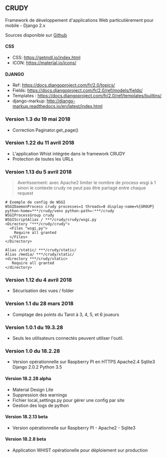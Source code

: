 ## CRUDY

Framework de développement d'applications Web 
    particulièrement pour mobile - Django 2.x

Sources disponible sur [Github](https://github.com/pbillerot/crudy)

#### CSS
- CSS: <https://getmdl.io/index.html>
- ICON: <https://material.io/icons/>

#### DJANGO 
- Ref: <https://docs.djangoproject.com/fr/2.0/topics/>
- Fields: <https://docs.djangoproject.com/fr/2.0/ref/models/fields/>
- Templates : <https://docs.djangoproject.com/fr/2.0/ref/templates/builtins/>
- django-markup: <http://django-markup.readthedocs.io/en/latest/index.html> 

### Version 1.3 du 19 mai 2018
- Correction Paginator.get_page()

### Version 1.22 du 11 avril 2018
- L'application Whist intégrée dans le framework CRUDY
- Protection de toutes les URLs

### Version 1.13 du 5 avril 2018
> Avertissement: avec Apache2 limiter le nombre de process wsgi à 1 \
> sinon le contexte crudy ne peut pas être partagé entre chaque request
```
# Exemple de config de WSGI 
WSGIDaemonProcess crudy processes=1 threads=8 display-name=%{GROUP} python-home=***/crudy/venv python-path=:***/crudy
WSGIProcessGroup crudy
WSGIScriptAlias / ***/crudy/crudy/wsgi.py
<Directory "***/crudy/crudy">
  <Files "wsgi.py">
    Require all granted
  </Files>
</Directory>

Alias /static/ ***/crudy/static/
Alias /media/ ***/crudy/static/
<directory ***/crudy/static>
   Require all granted
</directory>
```

### Version 1.12 du 4 avril 2018
- Sécurisation des vues / folder

### Version 1.1 du 28 mars 2018
- Comptage des points du Tarot à 3, 4, 5, et 6 joueurs

### Version 1.0.1 du 19.3.28
- Seuls les utilisateurs connectés peuvent utiliser l'outil.

### Version 1.0 du 18.2.28
- Version opérationnelle sur Raspberry PI en HTTPS Apache2.4 Sqlite3 Django 2.0.2 Python 3.5

#### Version 18.2.28 alpha
- Material Design Lite
- Suppression des warnings
- Fichier local_settings.py pour gérer une config par site
- Gestion des logs de python

#### Version 18.2.13 beta
- Version opérationnelle sur Raspberry PI - Apache2 - Sqlite3

#### Version 18.2.8 beta
- Application WHIST opérationelle pour déploiement sur production